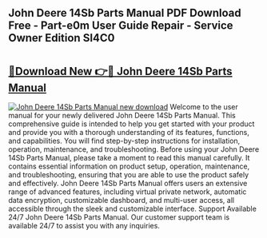 ## John Deere 14Sb Parts Manual PDF Download Free - Part-e0m User Guide Repair - Service Owner Edition SI4C0

# <h2><a href="http://bc25217.oget.top/?id=John+Deere+14Sb+Parts+Manual">🔗Download New 👉🔴 John Deere 14Sb Parts Manual</a></h2>

[![John Deere 14Sb Parts Manual new download](https://i.imgur.com/5g1atiW.png)](http://bc25217.oget.top/?id=John+Deere+14Sb+Parts+Manual)
Welcome to the user manual for your newly delivered John Deere 14Sb Parts Manual. This comprehensive guide is intended to help you get started with your product and provide you with a thorough understanding of its features, functions, and capabilities. You will find step-by-step instructions for installation, operation, maintenance, and troubleshooting. Before using your John Deere 14Sb Parts Manual, please take a moment to read this manual carefully. It contains essential information on product setup, operation, maintenance, and troubleshooting, ensuring that you are able to use the product safely and effectively. John Deere 14Sb Parts Manual offers users an extensive range of advanced features, including virtual private network, automatic data encryption, customizable dashboard, and multi-user access, all accessible through the sleek and customizable interface. Support Available 24/7 John Deere 14Sb Parts Manual. Our customer support team is available 24/7 to assist you with any inquiries.
